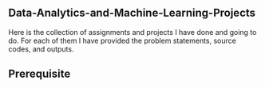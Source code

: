 ## Data-Analytics-and-Machine-Learning-Projects
Here is the collection of assignments and projects I have done and going to do. For each of them I have provided the problem statements, source codes, and outputs.
## Prerequisite


